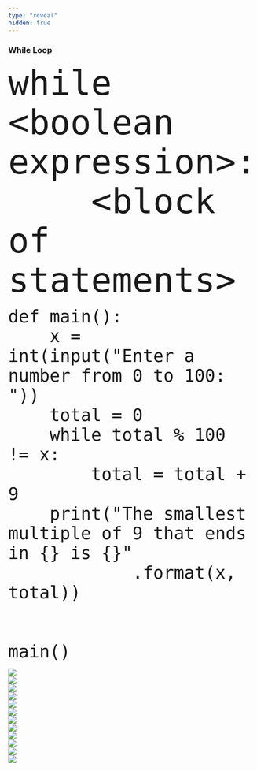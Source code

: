 ```yaml
---
type: "reveal"
hidden: true
---
```

<section>
    <h3>While Loop</h3>
    <pre><code style="font-size: 70px; line-height: 80px" class="language-python stretch">while &lt;boolean expression>:
    &lt;block of statements>
</code></pre>
</section>

<section>
    <pre><code style="font-size: 35px; line-height: 40px" class="language-python stretch">def main():
    x = int(input("Enter a number from 0 to 100: "))
    total = 0
    while total % 100 != x:
        total = total + 9
    print("The smallest multiple of 9 that ends in {} is {}"
            .format(x, total))
<br>
main()
</code></pre>
</section>

<section>
	<img class="stretch plain" src="/images/lab11/tutor7_1.png">
</section>

<section>
	<img class="stretch plain" src="/images/lab11/tutor7_3.png">
</section>

<section>
	<img class="stretch plain" src="/images/lab11/tutor7_4.png">
</section>

<section>
	<img class="stretch plain" src="/images/lab11/tutor7_6.png">
</section>

<section>
	<img class="stretch plain" src="/images/lab11/tutor7_7.png">
</section>

<section>
	<img class="stretch plain" src="/images/lab11/tutor7_8.png">
</section>

<section>
	<img class="stretch plain" src="/images/lab11/tutor7_9.png">
</section>

<section>
	<img class="stretch plain" src="/images/lab11/tutor7_10.png">
</section>

<section>
	<img class="stretch plain" src="/images/lab11/tutor7_12.png">
</section>

<section>
	<img class="stretch plain" src="/images/lab11/tutor7_13.png">
</section>

<section>
	<img class="stretch plain" src="/images/lab11/tutor7_14.png">
</section>

<section>
	<img class="stretch plain" src="/images/lab11/tutor7.gif">
</section>